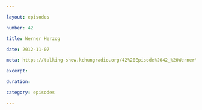 ```yaml
---

layout: episodes

number: 42

title: Werner Herzog

date: 2012-11-07

meta: https://talking-show.kchungradio.org/42%20Episode%2042_%20Werner%20Herzog.mp3

excerpt: 

duration: 

category: episodes

---
```


